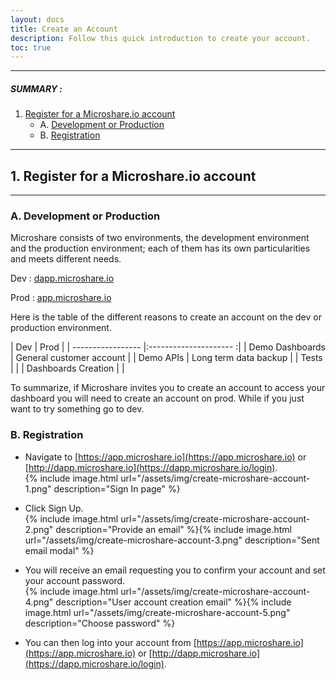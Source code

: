 ```yaml
---
layout: docs
title: Create an Account
description: Follow this quick introduction to create your account.
toc: true
---
```



---------------------------------------

##### SUMMARY : 

1. [Register for a Microshare.io account](./#1-register-for-a-microshareio-account)
    - A. [Development or Production](./#a-development-or-production)
    - B. [Registration](./#b-registration)

---------------------------------------


## 1. Register for a Microshare.io account
---------------------------------------

### A. Development or Production

Microshare consists of two environments, the development environment and the production environment; each of them has its own particularities and meets different needs. 

Dev : [dapp.microshare.io](https://dapp.microshare.io/login)

Prod : [app.microshare.io](https://app.microshare.io/login)

Here is the table of the different reasons to create an account on the dev or production environment.


| Dev                   | Prod                      |
| -----------------     |:---------------------    :|
| Demo Dashboards       | General customer account  |
| Demo APIs             | Long term data backup     |
| Tests                 |                           |
| Dashboards Creation   |                           |


To summarize, if Microshare invites you to create an account to access your dashboard you will need to create an account on prod. While if you just want to try something go to dev.


### B. Registration

* Navigate to [https://app.microshare.io](https://app.microshare.io) or [http://dapp.microshare.io](https://dapp.microshare.io/login).  
{% include image.html url="/assets/img/create-microshare-account-1.png" description="Sign In page" %}

* Click Sign Up.  
{% include image.html url="/assets/img/create-microshare-account-2.png" description="Provide an email" %}{% include image.html url="/assets/img/create-microshare-account-3.png" description="Sent email modal" %}

* You will receive an email requesting you to confirm your account and set your account password.  
{% include image.html url="/assets/img/create-microshare-account-4.png" description="User account creation email" %}{% include image.html url="/assets/img/create-microshare-account-5.png" description="Choose password" %}

* You can then log into your account from [https://app.microshare.io](https://app.microshare.io) or [http://dapp.microshare.io](https://dapp.microshare.io/login).
